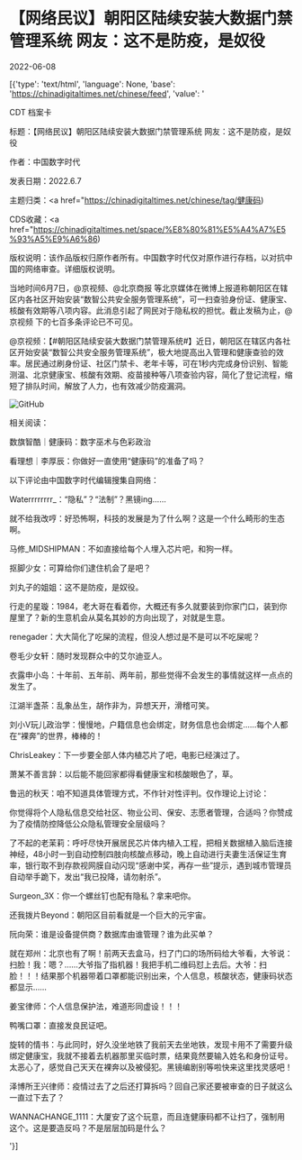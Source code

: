 # 【网络民议】朝阳区陆续安装大数据门禁管理系统  网友：这不是防疫，是奴役

2022-06-08

[{'type': 'text/html', 'language': None, 'base': 'https://chinadigitaltimes.net/chinese/feed', 'value': '

CDT 档案卡

标题：【网络民议】朝阳区陆续安装大数据门禁管理系统  网友：这不是防疫，是奴役

作者：中国数字时代

发表日期：2022.6.7

主题归类：<a href="https://chinadigitaltimes.net/chinese/tag/健康码)

CDS收藏：<a href="https://chinadigitaltimes.net/space/%E8%80%81%E5%A4%A7%E5%93%A5%E9%A6%86)

版权说明：该作品版权归原作者所有。中国数字时代仅对原作进行存档，以对抗中国的网络审查。详细版权说明。





当地时间6月7日，@京视频、@北京商报 等北京媒体在微博上报道称朝阳区在辖区内各社区开始安装“数智公共安全服务管理系统”，可一扫查验身份证、健康宝、核酸有效期等八项内容。此消息引起了网民对于隐私权的担忧。截止发稿为止，@京视频 下的七百多条评论已不可见。



@京视频：【#朝阳区陆续安装大数据门禁管理系统#】近日，朝阳区在辖区内各社区开始安装“数智公共安全服务管理系统”，极大地提高出入管理和健康查验的效率。居民通过刷身份证、社区门禁卡、老年卡等，可在1秒内完成身份识别、智能测温、北京健康宝、核酸有效期、疫苗接种等八项查验内容，简化了登记流程，缩短了排队时间，解放了人力，也有效减少防疫漏洞。



![GitHub](https://chinadigitaltimes.net/chinese/files/2022/06/屏幕快照-2022-06-07-下午8.43.01.png)

相关阅读：





数旗智酷｜健康码：数字巫术与色彩政治





看理想｜李厚辰：你做好一直使用“健康码”的准备了吗？





以下评论由中国数字时代编辑搜集自网络：



Waterrrrrrrr_：“隐私”？“法制”？黑镜ing……

就不给我改哼：好恐怖啊，科技的发展是为了什么啊？这是一个什么畸形的生态啊。

马修_MIDSHIPMAN：不如直接给每个人埋入芯片吧，和狗一样。

抠脚少女：可算给你们逮住机会了是吧？

刘丸子的姐姐：这不是防疫，是奴役。

行走的星璇：1984，老大哥在看着你，大概还有多久就要装到你家门口，装到你屋里了？新的生意机会从莫名其妙的方向出现了，对就是生意。

renegader：大大简化了吃屎的流程，但没人想过是不是可以不吃屎呢？

卷毛少女轩：随时发现群众中的艾尔迪亚人。

衣露申小岛：十年前、五年前、两年前，那些觉得不会发生的事情就这样一点点的发生了。

江湖半盏茶：乱象丛生，胡作非为，异想天开，滑稽可笑。

刘小V玩儿政治学：慢慢地，户籍信息也会绑定，财务信息也会绑定……每个人都在“裸奔”的世界，棒棒的！ 

ChrisLeakey：下一步要全部人体内植芯片了吧，电影已经演过了。

萧某不善言辞：以后能不能回家都得看健康宝和核酸眼色了，草。

鲁迅的秋天：咱不知道具体管理方式，不作针对性评判。仅作理论上讨论：

你觉得将个人隐私信息交给社区、物业公司、保安、志愿者管理，合适吗？你赞成为了疫情防控降低公众隐私管理安全层级吗？

了不起的老茉莉：呼吁尽快开展居民芯片体内植入工程，把相关数据植入脑后连接神经，48小时一到自动控制四肢向核酸点移动，晚上自动进行夫妻生活保证生育率，银行取不到存款视网膜自动闪现“感谢中奖，再存一些”提示，遇到城市管理员自动举手跪下，发出“我已投降，请勿射杀”。

Surgeon_3X：你一个螺丝钉也配有隐私？拿来吧你。

还我拨片Beyond：朝阳区目前看就是一个巨大的元宇宙。

阮向荣：谁是设备提供商？数据库由谁管理？谁为此买单？

就在郑州：北京也有了啊！前两天去盒马，扫了门口的场所码给大爷看，大爷说：扫脸！我：嗯？……大爷指了指机器！我把手机二维码怼上去后。大爷：扫脸！！！结果那个机器带着口罩都能识别出来，个人信息，核酸状态，健康码状态都显示……

姜宝律师：个人信息保护法，难道形同虚设！！！

鸭嘴口罩：直接发良民证吧。

旋转的情书：与此同时，好久没坐地铁了我前天去坐地铁，发现卡用不了需要升级绑定健康宝，我就不接着去机器那里买临时票，结果竟然要输入姓名和身份证号。太恶心了，感觉自己天天在裸奔以及被侵犯。黑镜编剧别等啦快来这里找灵感吧！

泽博所王兴律师：疫情过去了之后还打算拆吗？回自己家还要被审查的日子就这么一直过下去了？

WANNACHANGE_1111：大厦安了这个玩意，而且连健康码都不让扫了，强制用这个。这是要造反吗？不是层层加码是什么？

'}]